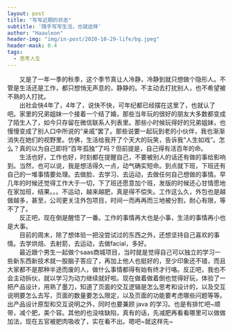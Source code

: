 ```yaml
---
layout: post
title: "写写近期的状态"
subtitle: '随手写写生活，也就这样'
author: "Haauleon"
header-img: "img/in-post/2020-10-29-life/bg.jpeg"
header-mask: 0.4
tags:
  - 思考人生
---
```


&emsp;&emsp;又是了一年一季的秋季，这个季节真让人冷静，冷静到就只想做个隐形人。不管是生活还是工作，都只想悄无声息的，静静的。不主动去打扰别人，也不希望被不熟的人打扰。     
&emsp;&emsp;出社会快4年了，4年了，说快不快，可年纪都已经摆在这里了，也就认了吧。家里的兄弟姐妹一个接着一个结了婚，那些当年玩的很好的朋友大多数都变成了陌生人了，如今只存留在微信联系人列表里。那些小时候玩得好的兄弟姐妹，也慢慢变成了别人口中所说的“亲戚”罢了。那些说要一起玩到老的小伙伴，我也渐渐消失在她们的视野里。仿佛，生活给我开了个天大的玩笑，告诉我“人生如戏”。怎么？真的以为自己即将“百年孤独”了吗？但前提是，自己得有活百年的命。      
&emsp;&emsp;生活也好，工作也好，时刻都在提醒自己，不要被别人的话还有做的事给影响到。当然，也可以说，我是想活得久一点，动气确实短命。到点就下班，下班还有自己的一堆事情要处理。去做脸、去学习、去运动，去做任何自己想做的事情。早几年的时候还觉得工作大于一切，下了班还愿意加个班，发版的时候还心甘情愿地在家加班，结果。。。不运动，越来越肥，真是得不偿失。工作这么久，外包也是越做越多，甚至，公司更关注外包项目，时间一而再再而三地被分割，耐心有限，等不了了。      
&emsp;&emsp;反正吧，现在倒是醒悟了一番。工作的事情再大也是小事，生活的事情再小也是大事。       
&emsp;&emsp;目前的周末，除了想体验一把没尝试过的东西之外，还想坚持自己喜欢的事情。去学烘焙、去射箭，去运动，去做facial，多好。    
&emsp;&emsp;最近跟个男生一起做个saas商城项目，当时就是觉得自己可以独立的学习一些新东西新技术就一股脑子答应了，再加上他人也挺好的，至少印象还不错，而且大家都不是那种半途而废的人，做什么事情都得有始有终才行咯。反正吧，我也不会主动拆伙，就以学习为动力继续就好啦。现在做着做着倒也觉得好玩，体验了一把产品设计，用熟了墨刀，知道了页面的交互逻辑是怎么思考和设计的，以及交互说明要怎么去写，页面的数量要怎么限定，以及页面的功能要考虑哪些问题等等。出产品设计原型和交互说明之外，同时也要兼顾 java 的学习。也是有排忙吧~顺带，减个肥，美个容。其他的也没啥缺陷，真有的话，先减肥再看看哪里可以做做加法，现在五官被肥肉吸收了，实在看不出。嗯吧~就这样先~